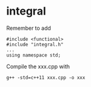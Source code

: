 # integral

Remember to add
```
#include <functional>
#include "integral.h"
...
using namespace std;
```
Compile the xxx.cpp with 
```
g++ -std=c++11 xxx.cpp -o xxx
```
